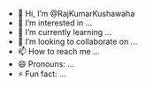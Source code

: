 - 👋 Hi, I’m @RajKumarKushawaha
- 👀 I’m interested in ...
- 🌱 I’m currently learning ...
- 💞️ I’m looking to collaborate on ...
- 📫 How to reach me ...
- 😄 Pronouns: ...
- ⚡ Fun fact: ...

<!---
RajKumarKushawaha/RajKumarKushawaha is a ✨ special ✨ repository because its `README.md` (this file) appears on your GitHub profile.
You can click the Preview link to take a look at your changes.
--->
